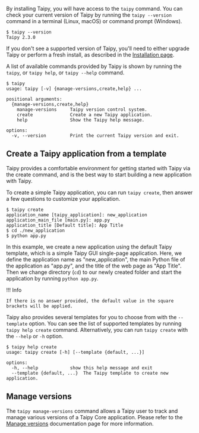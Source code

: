 By installing Taipy, you will have access to the `taipy` command. You can check your current
version of Taipy by running the `taipy --version` command in a terminal (Linux, macOS) or command
prompt (Windows).

```console
$ taipy --version
Taipy 2.3.0
```

If you don't see a supported version of Taipy, you'll need to either upgrade Taipy or perform a
fresh install, as described in the [Installation page](../installation.md).

A list of available commands provided by Taipy is shown by running the `taipy`, or `taipy help`,
or `taipy --help` command.

```console
$ taipy
usage: taipy [-v] {manage-versions,create,help} ...

positional arguments:
  {manage-versions,create,help}
    manage-versions     Taipy version control system.
    create              Create a new Taipy application.
    help                Show the Taipy help message.

options:
  -v, --version         Print the current Taipy version and exit.
```

## Create a Taipy application from a template

Taipy provides a comfortable environment for getting started with Taipy via the create command,
and is the best way to start building a new application with Taipy.

To create a simple Taipy application, you can run `taipy create`, then answer a few questions to
customize your application.
```console
$ taipy create
application_name [taipy_application]: new_application
application_main_file [main.py]: app.py
application_title [Default title]: App Title
$ cd ./new_application
$ python app.py
```
In this example, we create a new application using the default Taipy template, which is a simple
Taipy GUI single-page application. Here, we define the application name as "new_application", the
main Python file of the application as "app.py", and the title of the web page as "App Title". Then
we change directory (`cd`) to our newly created folder and start the application by running
`python app.py`.

!!! Info

    If there is no answer provided, the default value in the square brackets will be applied.

Taipy also provides several templates for you to choose from with the `--template` option. You can
see the list of supported templates by running `taipy help create` command. Alternatively, you can
run `taipy create` with the `--help` or `-h` option.
```console
$ taipy help create
usage: taipy create [-h] [--template {default, ...}]

options:
  -h, --help            show this help message and exit
  --template {default, ...}  The Taipy template to create new application.
```

## Manage versions

The `taipy manage-versions` command allows a Taipy user to track and manage various versions of
a Taipy Core application. Please refer to the [Manage versions](./core/versioning/version-mgt.md)
documentation page for more information.
